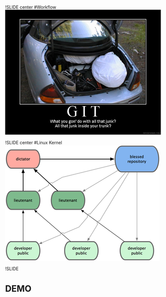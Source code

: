 !SLIDE center
#Workflow
![junk](junk.jpg)

!SLIDE center
#Linux Kernel
![linux](linux.png)

!SLIDE 

# DEMO
